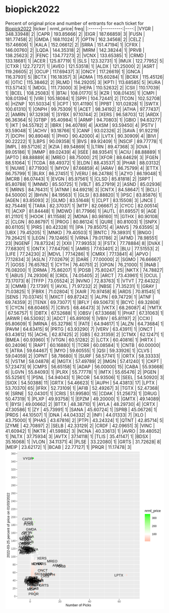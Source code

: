 # biopick2022
Percent of original price and number of entrants for each ticket for [Biopick2022](https://twitter.com/hashtag/Biopick2022)
|ticker | nrml_price| freq|
|:------|----------:|----:|
|VYGR   |  348.33948|    2|
|CAPR   |  193.85666|    2|
|EIGR   |  187.66859|    3|
|FUSN   |  181.77458|    2|
|GMDA   |  168.11024|    7|
|OPTN   |  162.34568|    2|
|CELZ   |  157.46606|    1|
|KALA   |  152.06612|    2|
|SRRA   |  151.47194|    1|
|CFRX   |  146.00760|    2|
|LQDA   |  144.35318|    2|
|MIRM   |  142.38244|    1|
|PRVB   |  138.25623|    2|
|FENC   |  134.77273|    2|
|VCNX   |  133.65385|    1|
|CRMD   |  133.18681|    1|
|ACER   |  125.87719|    1|
|SLS    |  123.32731|    1|
|IMUX   |  122.77952|    5|
|CTXR   |  122.72727|    1|
|AVEO   |  121.53518|    1|
|ALDX   |  121.25000|    2|
|ASRT   |  119.26605|    2|
|OCUP   |  117.69437|    3|
|ONCY   |  117.26619|    1|
|GNCA   |  116.37931|    5|
|BCTX   |  116.18357|    3|
|ADMA   |  115.60284|    1|
|BCRX   |  115.45126|    6|
|OTIC   |  115.38462|    2|
|RLMD   |  114.29205|    3|
|KPTI   |  113.68585|    5|
|KURA   |  113.57143|    1|
|MDGL   |  111.73000|    3|
|HEPA   |  110.52632|    2|
|CSII   |  110.17039|    1|
|BCEL   |  108.25083|    1|
|BTAI   |  108.01770|    5|
|KZR    |  108.01435|    1|
|CMPI   |  108.01394|    1|
|VIRI   |  105.18084|    1|
|SPPI   |  104.72441|    2|
|TCON   |  102.52708|    6|
|HZNP   |  101.50334|    1|
|ICPT   |  101.41190|    1|
|PPBT   |  101.02828|    1|
|SWTX   |  100.61310|    1|
|ONPH   |   99.75309|    1|
|ACET   |   98.34192|    2|
|ATHA   |   97.77437|    2|
|AMRN   |   97.32938|    1|
|SYBX   |   97.10744|    2|
|XERS   |   96.58703|   12|
|ARDX   |   96.36364|    5|
|GTBP   |   95.40984|    1|
|ARMP   |   94.70803|    1|
|GBIO   |   94.63277|    1|
|IKT    |   94.55782|    2|
|IBRX   |   94.40789|    4|
|AXSM   |   93.59450|    4|
|PSTV   |   93.59048|    1|
|ACHV   |   93.18766|    1|
|CANF   |   93.02326|    2|
|SAVA   |   91.92219|    7|
|DCPH   |   90.89048|    1|
|PHIO   |   90.42000|    4|
|LVTX   |   90.30909|    4|
|BIVI   |   90.22222|    1|
|LBPS   |   90.09358|    1|
|BVS    |   89.92409|    1|
|NSCIF  |   89.77778|    1|
|IMPL   |   89.57126|    2|
|KZIA   |   89.54869|    1|
|LTRN   |   89.47368|    3|
|IOVA   |   89.05186|    1|
|IMMP   |   89.02439|    4|
|ISEE   |   88.93541|    1|
|ACIU   |   88.88889|    1|
|APTO   |   88.88889|    8|
|MREO   |   88.75000|   21|
|XFOR   |   88.64629|    3|
|FGEN   |   88.51064|    1|
|TCDA   |   88.49372|    1|
|ELDN   |   88.43537|    3|
|PHAR   |   88.03132|    1|
|NUWE   |   87.71930|    1|
|MYOV   |   87.66859|    4|
|ARAV   |   86.75799|    4|
|ETTX   |   86.75799|    1|
|BLRX   |   86.27451|    1|
|VERU   |   86.24788|    1|
|AZYO   |   86.19048|    1|
|MCRB   |   86.07443|    1|
|EVGN   |   85.97561|    1|
|CLSD   |   85.81818|    2|
|SRPT   |   85.80788|    1|
|MNMD   |   85.50725|    1|
|VBLT   |   85.27919|    2|
|ASND   |   85.02936|    1|
|MRNS   |   84.76431|    1|
|ATNM   |   84.69218|    3|
|CNTX   |   84.58647|    1|
|BCLI   |   84.50000|    2|
|BHVN   |   84.19563|    1|
|GLSI   |   83.88820|    1|
|IPSC   |   83.85876|    1|
|AGEN   |   83.85093|    2|
|GLMD   |   83.51648|    1|
|CLPT   |   83.15508|    3|
|JNCE   |   82.75449|    1|
|TARA   |   82.37037|    1|
|MTP    |   82.06667|    2|
|CYCC   |   82.00514|   11|
|ACXP   |   81.84448|    1|
|MDWD   |   81.77966|    1|
|AUTL   |   81.69557|    9|
|AGE    |   81.21101|    1|
|HOOK   |   81.11588|    2|
|MDNA   |   80.98160|   11|
|GTHX   |   80.90108|    2|
|CLGN   |   80.86797|    1|
|PROG   |   80.86124|    1|
|QURE   |   80.81003|    1|
|SNPX   |   80.61105|    1|
|PIRS   |   80.42328|   11|
|IPA    |   79.85075|    4|
|ANVS   |   79.63595|    3|
|UBX    |   79.45205|    1|
|MNKD   |   79.40503|    1|
|BNTC   |   79.38931|    1|
|BNGO   |   79.26421|    1|
|LEGN   |   79.12465|    1|
|VRNA   |   79.01786|    2|
|AFMD   |   78.98551|   23|
|NGENF  |   78.87324|    2|
|XXII   |   77.99353|    3|
|FSTX   |   77.78884|    8|
|DVAX   |   77.68301|    1|
|ONTX   |   77.64706|    1|
|AMRS   |   77.63401|    2|
|BLU    |   77.51553|    2|
|LIFE   |   77.24230|    2|
|MDVL   |   77.14286|    1|
|CMRX   |   77.13841|    4|
|APVO   |   77.12834|    3|
|ASLN   |   77.02679|    2|
|DARE   |   77.00000|    2|
|SGMO   |   76.66667|    7|
|GOSS   |   76.65782|    1|
|CYTH   |   76.40751|    2|
|OPGN   |   76.21000|    1|
|INAB   |   76.08200|    1|
|DRMA   |   75.86207|    1|
|PDSB   |   75.80247|   25|
|NKTX   |   74.78827|    1|
|ABUS   |   74.29306|    8|
|CRDL   |   74.05405|    2|
|ARCT   |   73.43961|    1|
|OCUL   |   73.17073|    8|
|TFFP   |   73.05524|    2|
|NVNO   |   72.83763|    1|
|VTVT   |   72.64322|    3|
|CMMB   |   72.17391|    1|
|AVXL   |   71.97232|    2|
|NBSE   |   71.35231|    1|
|GRAY   |   71.03825|    1|
|FBRX   |   71.02804|    1|
|XAIR   |   70.97458|    8|
|ARDS   |   70.81545|    1|
|SENS   |   70.03745|    1|
|MXCT   |   69.87242|    1|
|ALPN   |   69.74729|    1|
|ATNF   |   69.74359|    2|
|TENX   |   69.73077|    1|
|BFLY   |   69.50673|    1|
|BCYC   |   69.32808|    1|
|CYCN   |   68.60465|    7|
|CRVS   |   68.46473|    3|
|VKTX   |   68.26087|    4|
|YMTX   |   67.56757|    1|
|DBTX   |   67.52688|    1|
|OBSV   |   67.33668|    1|
|PHAT   |   67.31063|    1|
|ARWR   |   66.53092|    3|
|ADCT   |   65.89109|    1|
|VBIV   |   65.81197|    2|
|CCXI   |   65.80609|    1|
|MRNA   |   65.32798|    1|
|FATE   |   64.94617|    1|
|ALZN   |   64.73684|    1|
|PAVM   |   64.63415|    9|
|PRTG   |   63.93290|    7|
|VERV   |   63.43911|    1|
|ONCT   |   63.43612|   15|
|ACHL   |   62.87425|    2|
|GBS    |   62.31359|    2|
|CTMX   |   62.12471|    1|
|BMEA   |   60.93960|    1|
|VTGN   |   60.51282|    2|
|LCTX   |   60.40816|    1|
|HRTX   |   60.24096|    1|
|RAPT   |   60.16880|    1|
|TCRR   |   60.08584|    1|
|CNTB   |   60.00000|    1|
|ATRA   |   59.64467|    1|
|MYO    |   59.60555|    1|
|QSI    |   59.33926|    1|
|CLVS   |   59.04059|    2|
|OPNT   |   58.78680|    1|
|SURF   |   58.57741|    1|
|ORTX   |   58.33333|    5|
|VSTM   |   58.04878|    4|
|MGTX   |   57.49789|    2|
|IMGN   |   57.41240|    1|
|CKPT   |   57.23473|    9|
|CMPS   |   56.65158|    1|
|ADAP   |   56.00000|   15|
|CABA   |   55.93668|    6|
|LGVN   |   55.84093|    1|
|PLRX   |   55.77778|    1|
|IMTX   |   55.65476|    2|
|PGEN   |   55.52561|    1|
|PSNL   |   54.94043|    1|
|RCOR   |   54.93506|    1|
|SEEL   |   54.50920|    3|
|SIOX   |   54.50388|   11|
|GRTX   |   54.46623|    1|
|AUPH   |   54.43813|   17|
|LPTX   |   53.70370|   65|
|IFRX   |   52.73109|    1|
|AFIB   |   52.49267|    3|
|TGTX   |   52.47368|    9|
|SRNE   |   52.04301|    1|
|CRIS   |   51.99580|   15|
|CDAK   |   51.25673|    1|
|DRUG   |   50.47319|    1|
|PLXP   |   49.93758|    1|
|EPZM   |   49.20000|    1|
|GMTX   |   49.14089|    1|
|BYSI   |   49.00662|    2|
|BTTX   |   48.38710|    1|
|AYLA   |   48.29730|    4|
|CRTX   |   47.30586|    1|
|ZY     |   45.73991|    1|
|SANA   |   45.60724|    1|
|SPRB   |   45.06726|    1|
|PRDS   |   44.10507|    1|
|DNA    |   44.04332|    2|
|INFI   |   44.01333|    7|
|XLO    |   43.75000|    1|
|PHAS   |   43.67816|    2|
|PTPI   |   43.24324|    1|
|QTNT   |   42.85714|    5|
|ZYME   |   42.70897|    2|
|SELB   |   42.33129|    2|
|CRDF   |   42.09651|    3|
|VINC   |   41.60942|    1|
|NKTR   |   41.59882|    3|
|NCNA   |   40.33613|    1|
|AVRO   |   39.48052|    1|
|NLTX   |   37.75934|    3|
|AVTX   |   37.14118|    1|
|TLIS   |   35.41147|    1|
|BDSX   |   35.16068|    1|
|VLON   |   34.11371|    4|
|PLSE   |   33.22080|    1|
|GRTS   |   31.72628|    8|
|MEIP   |   23.62172|    1|
|BCAB   |   22.77127|    1|
|PRQR   |   11.17478|    3|
![retvspicks](biopicks.png?raw=true)
